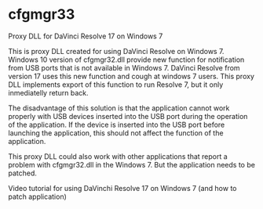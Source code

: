 # cfgmgr33
Proxy DLL for DaVinci Resolve 17 on Windows 7

This is proxy DLL created for using DaVinci Resolve on Windows 7. Windows 10 version of cfgmgr32.dll provide new function for notification from USB ports that is not available in Windows 7. DaVinci Resolve from version 17 uses this new function and cough at windows 7 users. This proxy DLL implements export of this function to run Resolve 7, but it only inmediatelly return back.

The disadvantage of this solution is that the application cannot work properly with USB devices inserted into the USB port during the operation of the application. If the device is inserted into the USB port before launching the application, this should not affect the function of the application.

This proxy DLL could also work with other applications that report a problem with cfgmgr32.dll in the Windows 7. But the application needs to be patched.

Video tutorial for using DaVinchi Resolve 17 on Windows 7 (and how to patch application)
